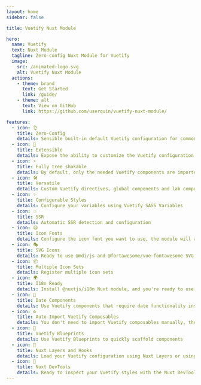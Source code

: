```yaml
---
layout: home
sidebar: false

title: Vuetify Nuxt Module

hero:
  name: Vuetify
  text: Nuxt Module
  tagline: Zero-config Nuxt Module for Vuetify
  image:
    src: /animated-logo.svg
    alt: Vuetify Nuxt Module
  actions:
    - theme: brand
      text: Get Started
      link: /guide/
    - theme: alt
      text: View on GitHub
      link: https://github.com/userquin/vuetify-nuxt-module/

features:
  - icon: 👌
    title: Zero-Config
    details: Sensible built-in default Vuetify configuration for common use cases
  - icon: 🔌
    title: Extensible
    details: Expose the ability to customize the Vuetify configuration via Nuxt Plugin Hooks
  - icon: ⚡
    title: Fully tree shakable
    details: By default, only the needed Vuetify components are imported
  - icon: 🛠️
    title: Versatile
    details: Custom Vuetify directives, global components and lab components
  - icon: ✨
    title: Configurable Styles
    details: Configure your variables using Vuetify SASS Variables
  - icon: 💥
    title: SSR
    details: Automatic SSR detection and configuration
  - icon: 😃
    title: Icon Fonts
    details: Configure the icon font you want to use, the module will automatically import it for you using CDN or local dependencies
  - icon: 🎭
    title: SVG Icons
    details: Ready to use @mdi/js and @fortawesome/vue-fontawesome SVG icons packs
  - icon: 📦
    title: Multiple Icon Sets
    details: Register multiple icon sets
  - icon: 🌍
    title: I18n Ready
    details: Install @nuxtjs/i18n Nuxt module, and you're ready to use Vuetify internationalization features
  - icon: 📆
    title: Date Components
    details: Use Vuetify components that require date functionality installing and configuring one of the @date-io adapters
  - icon: ⚙️
    title: Auto-Import Vuetify Composables
    details: You don't need to import Vuetify composables manually, they are automatically imported for you
  - icon: 🎨
    title: Vuetify Blueprints
    details: Use Vuetify Blueprints to quickly scaffold components
  - icon: 🔩
    title: Nuxt Layers and Hooks
    details: Load your Vuetify configuration using Nuxt Layers or using a custom module via custom Nuxt Hook
  - icon: 👀
    title: Nuxt DevTools
    details: Ready to inspect your Vuetify styles with the Nuxt DevTools inspector
---
```

